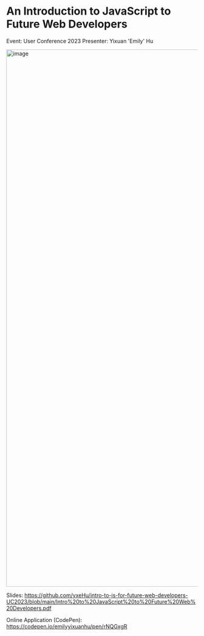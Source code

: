 # An Introduction to JavaScript to Future Web Developers

Event: User Conference 2023
Presenter: Yixuan 'Emily' Hu

<img width="1412" alt="image" src="https://github.com/yxeHu/intro-to-js-for-future-web-developers-UC2023/assets/119440193/e4524147-33d9-4297-8da2-1dc1d83f7c17">

Slides: 
https://github.com/yxeHu/intro-to-js-for-future-web-developers-UC2023/blob/main/Intro%20to%20JavaScript%20to%20Future%20Web%20Developers.pdf  

Online Application (CodePen): https://codepen.io/emilyyixuanhu/pen/rNQGxgR

